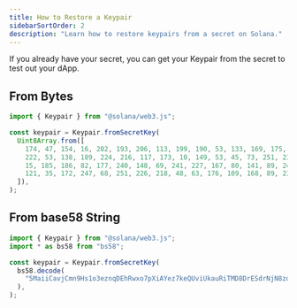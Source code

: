 ```yaml
---
title: How to Restore a Keypair
sidebarSortOrder: 2
description: "Learn how to restore keypairs from a secret on Solana."
---
```


If you already have your secret, you can get your Keypair from the secret to
test out your dApp.

## From Bytes

```typescript filename="restore-keypair-from-bytes.ts"
import { Keypair } from "@solana/web3.js";

const keypair = Keypair.fromSecretKey(
  Uint8Array.from([
    174, 47, 154, 16, 202, 193, 206, 113, 199, 190, 53, 133, 169, 175, 31, 56,
    222, 53, 138, 189, 224, 216, 117, 173, 10, 149, 53, 45, 73, 251, 237, 246,
    15, 185, 186, 82, 177, 240, 148, 69, 241, 227, 167, 80, 141, 89, 240, 121,
    121, 35, 172, 247, 68, 251, 226, 218, 48, 63, 176, 109, 168, 89, 238, 135,
  ]),
);
```

## From base58 String

```typescript filename="restore-keypair-from-base58.ts
import { Keypair } from "@solana/web3.js";
import * as bs58 from "bs58";

const keypair = Keypair.fromSecretKey(
  bs58.decode(
    "5MaiiCavjCmn9Hs1o3eznqDEhRwxo7pXiAYez7keQUviUkauRiTMD8DrESdrNjN8zd9mTmVhRvBJeg5vhyvgrAhG",
  ),
);
```
